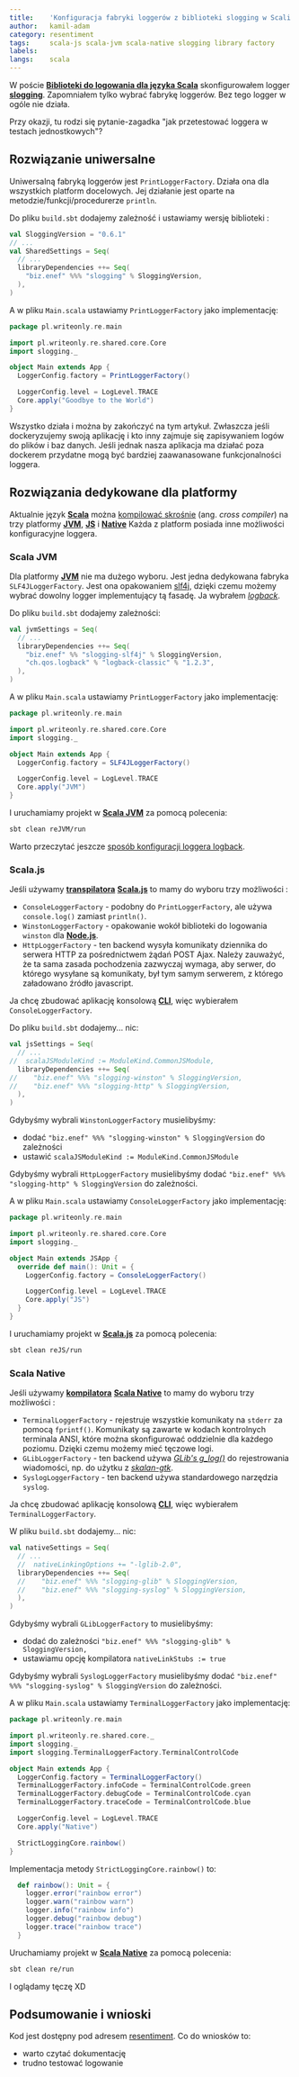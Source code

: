 ```yaml
---
title:    'Konfiguracja fabryki loggerów z biblioteki slogging w Scali'
author:   kamil-adam
category: resentiment
tags:     scala-js scala-jvm scala-native slogging library factory
labels:
langs:    scala
---
```


W poście
**[Biblioteki do logowania dla języka Scala](/2019-01-09-biblioteki-do-logowania.md)**
skonfigurowałem logger **[slogging](/posts-by-tags/slogging)**.
Zapomniałem tylko wybrać fabrykę loggerów.
Bez tego logger w ogóle nie działa.

Przy okazji, tu rodzi się pytanie-zagadka "jak przetestować loggera w testach jednostkowych"?

## Rozwiązanie uniwersalne
Uniwersalną fabryką loggerów jest `PrintLoggerFactory`.
Działa ona dla wszystkich platform docelowych.
Jej działanie jest oparte na metodzie/funkcji/procedurerze `println`.

Do pliku `build.sbt` dodajemy zależność i ustawiamy wersję biblioteki :
```scala
val SloggingVersion = "0.6.1"
// ...
val SharedSettings = Seq(
  // ...
  libraryDependencies ++= Seq(
    "biz.enef" %%% "slogging" % SloggingVersion,
  ),
)  
```

A w pliku `Main.scala` ustawiamy `PrintLoggerFactory` jako implementację:
```scala
package pl.writeonly.re.main

import pl.writeonly.re.shared.core.Core
import slogging._

object Main extends App {
  LoggerConfig.factory = PrintLoggerFactory()

  LoggerConfig.level = LogLevel.TRACE
  Core.apply("Goodbye to the World")
}
```
Wszystko działa i można by zakończyć na tym artykuł.
Zwłaszcza jeśli dockeryzujemy swoją aplikację
i kto inny zajmuje się zapisywaniem logów do plików i baz danych.
Jeśli jednak nasza aplikacja ma działać poza dockerem przydatne mogą być bardziej zaawanasowane funkcjonalności loggera.

## Rozwiązania dedykowane dla platformy
Aktualnie język **[Scala](/posts-by-langs/scala)**
można [kompilować skrośnie](/2018-10-03-przenosna-scala.md) (ang. *cross compiler*) na trzy platformy
**[JVM](/posts-by-tags/scala-jvm)**, **[JS](/posts-by-tags/scala-js)** i **[Native](/posts-by-tags/scala-native)**
Każda z platform posiada inne możliwości konfiguracyjne loggera.

### Scala JVM

Dla platformy **[JVM](posts-by-tags/jvm)** nie ma dużego wyboru.
Jest jedna dedykowana fabryka `SLF4JLoggerFactory`.
Jest ona opakowaniem [slf4j](https://www.slf4j.org/),
dzięki czemu możemy wybrać dowolny logger implementujący tą fasadę.
Ja wybrałem *[logback](https://logback.qos.ch/)*.


Do pliku `build.sbt` dodajemy zależności:
```scala
val jvmSettings = Seq(
  // ...
  libraryDependencies ++= Seq(
    "biz.enef" %% "slogging-slf4j" % SloggingVersion,
    "ch.qos.logback" % "logback-classic" % "1.2.3",
  ),
)
```

A w pliku `Main.scala` ustawiamy `PrintLoggerFactory` jako implementację:
```scala
package pl.writeonly.re.main

import pl.writeonly.re.shared.core.Core
import slogging._

object Main extends App {
  LoggerConfig.factory = SLF4JLoggerFactory()

  LoggerConfig.level = LogLevel.TRACE
  Core.apply("JVM")
}
```

I uruchamiamy projekt w **[Scala JVM](/posts-by-tags/scala-jvm)** za pomocą polecenia:
```bash
sbt clean reJVM/run
```

Warto przeczytać jeszcze [sposób konfiguracji loggera logback](https://logback.qos.ch/manual/configuration.html).

### Scala.js

Jeśli używamy **[transpilatora](/posts-by-tags/transpiler)** **[Scala.js](/posts-by-tags/scala-js)**
to mamy do wyboru trzy możliwości :
* `ConsoleLoggerFactory` - podobny do `PrintLoggerFactory`, ale używa `console.log()` zamiast `println()`.
* `WinstonLoggerFactory` - opakowanie wokół biblioteki do logowania `winston` dla **[Node.js](/posts-by-tags/node-js)**.
* `HttpLoggerFactory` - ten backend wysyła komunikaty dziennika do serwera HTTP za pośrednictwem żądań POST Ajax.
Należy zauważyć,
że ta sama zasada pochodzenia zazwyczaj wymaga,
aby serwer,
do którego wysyłane są komunikaty,
był tym samym serwerem,
z którego załadowano źródło javascript.

Ja chcę zbudować aplikację konsolową **[CLI](/posts-by-tags/cli)**, więc wybierałem `ConsoleLoggerFactory`.

Do pliku `build.sbt` dodajemy... nic:
```scala
val jsSettings = Seq(
  // ...
//  scalaJSModuleKind := ModuleKind.CommonJSModule,
  libraryDependencies ++= Seq(
//    "biz.enef" %%% "slogging-winston" % SloggingVersion,
//    "biz.enef" %%% "slogging-http" % SloggingVersion,
  ),
)
```
Gdybyśmy wybrali `WinstonLoggerFactory` musielibyśmy:
* dodać `"biz.enef" %%% "slogging-winston" % SloggingVersion` do zależności
* ustawić `scalaJSModuleKind := ModuleKind.CommonJSModule`

Gdybyśmy wybrali `HttpLoggerFactory` musielibyśmy dodać `"biz.enef" %%% "slogging-http" % SloggingVersion` do zależności.

A w pliku `Main.scala` ustawiamy `ConsoleLoggerFactory` jako implementację:
```scala
package pl.writeonly.re.main

import pl.writeonly.re.shared.core.Core
import slogging._

object Main extends JSApp {
  override def main(): Unit = {
    LoggerConfig.factory = ConsoleLoggerFactory()

    LoggerConfig.level = LogLevel.TRACE
    Core.apply("JS")
  }
}
```

I uruchamiamy projekt w **[Scala.js](/posts-by-tags/scala-js)** za pomocą polecenia:
```bash
sbt clean reJS/run
```

### Scala Native

Jeśli używamy **[kompilatora](/posts-by-tags/compiler)** **[Scala Native](/posts-by-tags/scala-native)**
to mamy do wyboru trzy możliwości :
* `TerminalLoggerFactory` - rejestruje wszystkie komunikaty na `stderr` za pomocą `fprintf()`.
Komunikaty są zawarte w kodach kontrolnych terminala ANSI, które można skonfigurować oddzielnie dla każdego poziomu.
Dzięki czemu możemy mieć tęczowe logi.
* `GLibLoggerFactory` - ten backend używa *[GLib's g_log()](<https://developer.gnome.org/glib/stable/glib-Message-Logging.html#g-log>)*
do rejestrowania wiadomości, np. do użytku z *[skalan-gtk](<https://github.com/jokade/scalanative-gtk>)*.
* `SyslogLoggerFactory` - ten backend używa standardowego narzędzia `syslog`.

Ja chcę zbudować aplikację konsolową **[CLI](/posts-by-tags/cli)**, więc wybierałem `TerminalLoggerFactory`.

W pliku `build.sbt` dodajemy... nic:
```scala
val nativeSettings = Seq(
  // ...
  //  nativeLinkingOptions += "-lglib-2.0",
  libraryDependencies ++= Seq(
  //    "biz.enef" %%% "slogging-glib" % SloggingVersion,
  //    "biz.enef" %%% "slogging-syslog" % SloggingVersion,
  ),
)
```
Gdybyśmy wybrali `GLibLoggerFactory` to musielibyśmy:
* dodać do zależności `"biz.enef" %%% "slogging-glib" % SloggingVersion,`
* ustawiamu opcję kompilatora `nativeLinkStubs := true`

Gdybyśmy wybrali `SyslogLoggerFactory` musielibyśmy dodać `"biz.enef" %%% "slogging-syslog" % SloggingVersion` do zależności.

A w pliku `Main.scala` ustawiamy `TerminalLoggerFactory` jako implementację:
```scala
package pl.writeonly.re.main

import pl.writeonly.re.shared.core._
import slogging._
import slogging.TerminalLoggerFactory.TerminalControlCode

object Main extends App {
  LoggerConfig.factory = TerminalLoggerFactory()
  TerminalLoggerFactory.infoCode = TerminalControlCode.green
  TerminalLoggerFactory.debugCode = TerminalControlCode.cyan
  TerminalLoggerFactory.traceCode = TerminalControlCode.blue

  LoggerConfig.level = LogLevel.TRACE
  Core.apply("Native")

  StrictLoggingCore.rainbow()
}
```

Implementacja metody `StrictLoggingCore.rainbow()` to:
```scala
  def rainbow(): Unit = {
    logger.error("rainbow error")
    logger.warn("rainbow warn")
    logger.info("rainbow info")
    logger.debug("rainbow debug")
    logger.trace("rainbow trace")
  }
```

Uruchamiamy projekt w **[Scala Native](/posts-by-tags/scala-native)** za pomocą polecenia:
```bash
sbt clean re/run
```

I oglądamy tęczę XD

## Podsumowanie i wnioski
Kod jest dostępny pod adresem [resentiment](<https://github.com/writeonly/resentiment>).
Co do wniosków to:
* warto czytać dokumentację
* trudno testować logowanie
